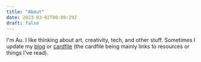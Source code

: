 ```yaml
---
title: "About"
date: 2023-03-02T00:09:29Z
draft: false
---
```


I'm Au. I like thinking about art, creativity, tech, and other stuff. Sometimes I update my [blog](/blog/) or [cardfile](/cardfile/) (the cardfile being mainly links to resources or things I've read).
